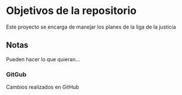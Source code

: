 # Objetivos de la repositorio

Este proyecto se encarga de manejar los planes de la liga de la justicia


## Notas
Pueden hacer lo que quieran...

### GitGub
Cambios realizados en GitHub
